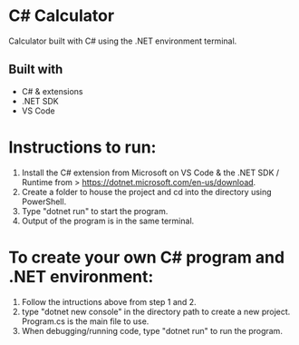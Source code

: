 # C# Calculator 

Calculator built with C# using the .NET environment terminal.

## Built with

* C# & extensions
* .NET SDK
* VS Code

# Instructions to run:

1. Install the C# extension from Microsoft on VS Code & the .NET SDK / Runtime from > https://dotnet.microsoft.com/en-us/download.
2. Create a folder to house the project and cd into the directory using PowerShell.
3. Type "dotnet run" to start the program.
4. Output of the program is in the same terminal.

# To create your own C# program and .NET environment:

1. Follow the intructions above from step 1 and 2.
2. type "dotnet new console" in the directory path to create a new project. Program.cs is the main file to use.
3. When debugging/running code, type "dotnet run" to run the program.